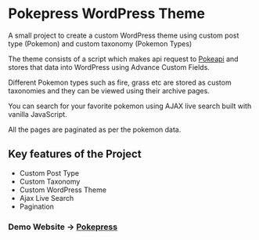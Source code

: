 # Pokepress WordPress Theme

A small project to create a custom WordPress theme using custom post type (Pokemon) and custom taxonomy (Pokemon Types)

The theme consists of a script which makes api request to [Pokeapi](https://pokeapi.co/) and stores that data into WordPress using Advance Custom Fields.

Different Pokemon types such as fire, grass etc are stored as custom taxonomies and they can be viewed using their archive pages.

You can search for your favorite pokemon using AJAX live search built with vanilla JavaScript.

All the pages are paginated as per the pokemon data.

## Key features of the Project

- Custom Post Type
- Custom Taxonomy
- Custom WordPress Theme
- Ajax Live Search
- Pagination

### Demo Website -> [Pokepress](https://pokepress.chethanbhat.com)
